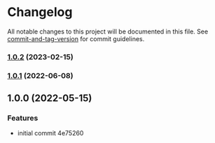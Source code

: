 # Changelog

All notable changes to this project will be documented in this file. See [commit-and-tag-version](https://github.com/absolute-version/commit-and-tag-version) for commit guidelines.

### [1.0.2](https://github.com/carlosbustillordguez/bulk-ssm-parameters/compare/v1.0.1...v1.0.2) (2023-02-15)

### [1.0.1](https://github.com/carlosbustillordguez/bulk-ssm-parameters/compare/v1.0.0...v1.0.1) (2022-06-08)

## 1.0.0 (2022-05-15)


### Features

* initial commit 4e75260
